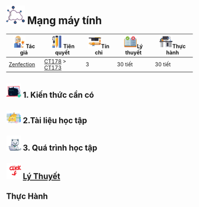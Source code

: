 # <img src="https://raw.githubusercontent.com/Zenfection/Image/master/2021/06/16-21-13-31-15-22-08-48-Network.png" width="50"> Mạng máy tính 

| <img src="https://raw.githubusercontent.com/Zenfection/Image/master/2021/07/31-17-12-38-Professor%20Male.png" title="" alt="Professor Male.png" width="35">Tác giả | <img title="" src="https://raw.githubusercontent.com/Zenfection/Image/master/2021/07/31-17-08-42-Learning%20Tools.png" alt="Learning Tools.png" width="35">Tiên quyết | <img src="https://raw.githubusercontent.com/Zenfection/Image/master/2021/07/31-17-13-24-Degree.png" title="" alt="Degree.png" width="35">Tín chỉ | <img src="https://raw.githubusercontent.com/Zenfection/Image/master/2021/07/31-17-10-10-Rage%20Room%20Rules.png" title="" alt="Rage Room Rules.png" width="35">Lý thuyết | <img src="https://raw.githubusercontent.com/Zenfection/Image/master/2021/07/31-17-11-54-Student%20Desk.png" title="" alt="Student Desk.png" width="35">Thực hành |
| ------------------------------------------------------------------------------------------------------------------------------------------------------------------ | --------------------------------------------------------------------------------------------------------------------------------------------------------------------- | ------------------------------------------------------------------------------------------------------------------------------------------------ | ------------------------------------------------------------------------------------------------------------------------------------------------------------------------ | ---------------------------------------------------------------------------------------------------------------------------------------------------------------- |
| [Zenfection](http://facebook.com/zenfection)                                                                                                                       | [CT178](/cosonganh/CT178-Nguyen_ly_he_dieu_hanh/) > [CT173](/nhapmon/CT173-Kien_truc_may_tinh/)                                                                                                                                                               | 3                                                                                                                                                | 30 tiết                                                                                                                                                                       | 30 tiết                                                                                                                                                               |

## <img src="https://raw.githubusercontent.com/Zenfection/Image/master/2021/08/02-21-26-29-tenor.gif" width="40"> 1. Kiến thức cần có

## <img src="https://raw.githubusercontent.com/Zenfection/Image/master/2021/08/02-21-24-49-tenor.gif" width="40"> 2.Tài liệu học tập

## <img src="https://raw.githubusercontent.com/Zenfection/Image/master/2021/08/02-21-41-35-tenor.gif" width="40"> 3. Quá trình học tập

## <img src="https://raw.githubusercontent.com/Zenfection/Image/master/2021/08/02-22-18-48-tenor.gif" width="40"> [Lý Thuyết](/cosonganh/CT112-Mang_may_tinh/Tailieu/Chapter1/1.md)

## Thực Hành